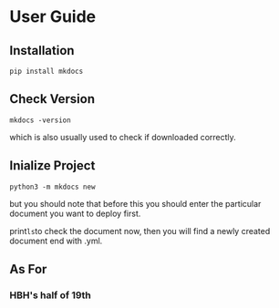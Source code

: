 # User Guide

## Installation
```
pip install mkdocs
```

## Check Version
```
mkdocs -version
```
which is also usually used to check if downloaded correctly.

## Inialize Project
```
python3 -m mkdocs new 
```
but you should note that before this you should enter the particular document you want to deploy first.

print`ls`to check the document now, then you will find a newly created document end with .yml.


## As For

### HBH's half of 19th